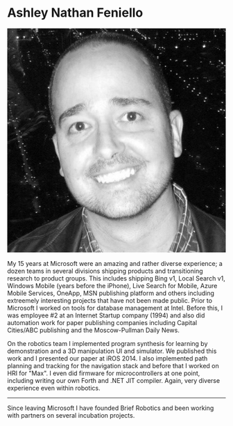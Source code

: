 # Ashley Nathan Feniello

![Ashley](./picbw.jpg)

My 15 years at Microsoft were an amazing and rather diverse experience; a dozen teams in several divisions shipping products and transitioning research to product groups. This includes shipping Bing v1, Local Search v1, Windows Mobile (years before the iPhone), Live Search for Mobile, Azure Mobile Services, OneApp, MSN publishing platform and others including extreemely interesting projects that have not been made public. Prior to Microsoft I worked on tools for database management at Intel. Before this, I was employee #2 at an Internet Startup company (1994) and also did automation work for paper publishing companies including Capital Cities/ABC publishing and the Moscow-Pullman Daily News.

On the robotics team I implemented program synthesis for learning by demonstration and a 3D manipulation UI and simulator. We published this work and I presented our paper at iROS 2014. I also implemented path planning and tracking for the navigation stack and before that I worked on HRI for "Max". I even did firmware for microcontrollers at one point, including writing our own Forth and .NET JIT compiler. Again, very diverse experience even within robotics.

----

Since leaving Microsoft I have founded Brief Robotics and been working with partners on several incubation projects.
